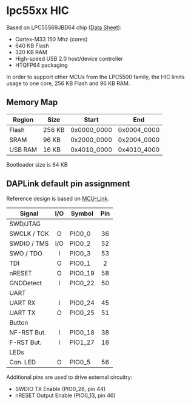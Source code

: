 # lpc55xx HIC

Based on LPC55S69JBD64 chip ([Data Sheet](https://www.nxp.com/docs/en/data-sheet/LPC55S6x.pdf)):
- Cortex-M33 150 Mhz (cores)
- 640 KB Flash
- 320 KB RAM
- High-speed USB 2.0 host/device controller
- HTQFP64 packaging

In order to support other MCUs from the LPC5500 family, the HIC limits usage
to one core, 256 KB Flash and 96 KB RAM.

## Memory Map

| Region   |  Size  | Start       | End         |
|----------|--------|-------------|-------------|
| Flash    | 256 KB | 0x0000_0000 | 0x0004_0000 |
| SRAM     |  96 KB | 0x2000_0000 | 0x2004_0000 |
| USB RAM  |  16 KB | 0x4010_0000 | 0x4010_4000 |

Bootloader size is 64 KB

## DAPLink default pin assignment

Reference design is based on [MCU-Link](https://www.nxp.com/design/development-boards/lpcxpresso-boards/mcu-link-debug-probe:MCU-LINK).

| Signal      | I/O | Symbol  | Pin |
|-------------|:---:|---------|:---:|
| SWD/JTAG    |
| SWCLK / TCK |  O  | PIO0_0  |  36 |
| SWDIO / TMS | I/O | PIO0_2  |  52 |
| SWO / TDO   |  I  | PIO0_3  |  53 |
| TDI         |  O  | PIO0_1  |   2 |
| nRESET      |  O  | PIO0_19 |  58 |
| GNDDetect   |  I  | PIO0_22 |  50 |
| UART        |
| UART RX     |  I  | PIO0_24 |  45 |
| UART TX     |  O  | PIO0_25 |  51 |
| Button      |
| NF-RST But. |  I  | PIO0_18 |  38 |
| F-RST  But. |  I  | PIO1_27 |  18 |
| LEDs        |
| Con. LED    |  O  | PIO0_5  |  56 |

Additional pins are used to drive external circuitry:
- SWDIO TX Enable (PIO0_28, pin 44)
- nRESET Output Enable (PIO0_13, pin 46)
